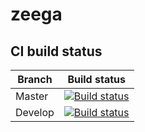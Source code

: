 # zeega

## CI build status

Branch  | Build status
------------- | -------------
Master  | [![Build status](https://ci.appveyor.com/api/projects/status/v0okot5pj6cem8uh/branch/master)](https://ci.appveyor.com/project/ztepsic/zeega/branch/master)
Develop  | [![Build status](https://ci.appveyor.com/api/projects/status/v0okot5pj6cem8uh/branch/develop)](https://ci.appveyor.com/project/ztepsic/zeega/branch/develop)